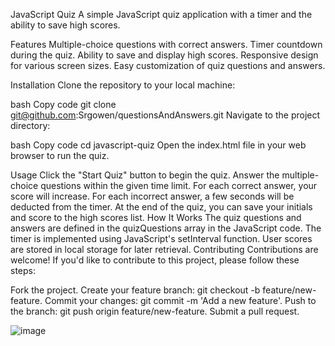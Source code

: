 JavaScript Quiz
A simple JavaScript quiz application with a timer and the ability to save high scores.

Features
Multiple-choice questions with correct answers.
Timer countdown during the quiz.
Ability to save and display high scores.
Responsive design for various screen sizes.
Easy customization of quiz questions and answers.

Installation
Clone the repository to your local machine:

bash
Copy code
git clone git@github.com:Srgowen/questionsAndAnswers.git
Navigate to the project directory:

bash
Copy code
cd javascript-quiz
Open the index.html file in your web browser to run the quiz.

Usage
Click the "Start Quiz" button to begin the quiz.
Answer the multiple-choice questions within the given time limit.
For each correct answer, your score will increase.
For each incorrect answer, a few seconds will be deducted from the timer.
At the end of the quiz, you can save your initials and score to the high scores list.
How It Works
The quiz questions and answers are defined in the quizQuestions array in the JavaScript code.
The timer is implemented using JavaScript's setInterval function.
User scores are stored in local storage for later retrieval.
Contributing
Contributions are welcome! If you'd like to contribute to this project, please follow these steps:

Fork the project.
Create your feature branch: git checkout -b feature/new-feature.
Commit your changes: git commit -m 'Add a new feature'.
Push to the branch: git push origin feature/new-feature.
Submit a pull request.

![image](https://github.com/Srgowen/questionsAndAnswers/assets/119532973/6f55d0b4-60f3-49ae-beef-90a3df23d4ee)
